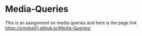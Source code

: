 # Media-Queries
 This is an assignment on media queries and here is the page link https://omoba01.github.io/Media-Queries/
  
